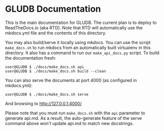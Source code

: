 GLUDB Documentation
===================

This is the main documentation for GLUDB. The current plan is to deploy to
ReadTheDocs.io (aka RTD). Note that RTD will automatically use the mkdocs.yml
file and the contents of this directory.

You may also build/serve it locally using mkdocs. You can use the script
`make_docs.sh` to run mkdocs from an automatically built virtualenv in this
directory. It also has a command to run our `make_api_docs.py` script. To
build the documentation fresh:

````
user@GLUDB $ ./docs/make_docs.sh api
user@GLUDB $ ./docs/make_docs.sh build --clean
````

You can also serve the documents at port 4000 (as configured in mkdocs.yml):

````
user@GLUDB $ ./docs/make_docs.sh serve
````

And browsing to http://127.0.0.1:4000/

Please note that you must run `make_docs.sh` with the `api` parameter to
generate api.md. As a result, the auto-generate feature of the serve command
above won't update api.md to match new docstrings.
